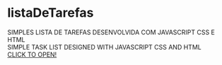 # listaDeTarefas

SIMPLES LISTA DE TAREFAS DESENVOLVIDA COM JAVASCRIPT CSS E HTML <br>
SIMPLE TASK LIST DESIGNED WITH JAVASCRIPT CSS AND HTML <br>
 <a href="https://john-enes.github.io/listaDeTarefas/"> CLICK TO OPEN!</a>
